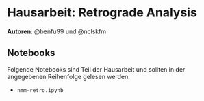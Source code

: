 # Hausarbeit: Retrograde Analysis

**Autoren**: @benfu99 und @nclskfm

## Notebooks

Folgende Notebooks sind Teil der Hausarbeit und sollten in der angegebenen Reihenfolge gelesen werden.

* `nmm-retro.ipynb`
